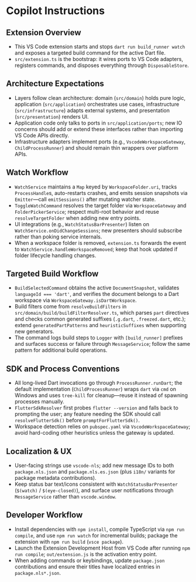 # Copilot Instructions

## Extension Overview

- This VS Code extension starts and stops `dart run build_runner watch` and exposes a targeted build command for the active Dart file.
- `src/extension.ts` is the bootstrap: it wires ports to VS Code adapters, registers commands, and disposes everything through `DisposableStore`.

## Architecture Expectations

- Layers follow clean architecture: domain (`src/domain`) holds pure logic, application (`src/application`) orchestrates use cases, infrastructure (`src/infrastructure`) adapts external systems, and presentation (`src/presentation`) renders UI.
- Application code only talks to ports in `src/application/ports`; new IO concerns should add or extend these interfaces rather than importing VS Code APIs directly.
- Infrastructure adapters implement ports (e.g., `VscodeWorkspaceGateway`, `ChildProcessRunner`) and should remain thin wrappers over platform APIs.

## Watch Workflow

- `WatchService` maintains a `Map` keyed by `WorkspaceFolder.uri`, tracks `ProcessHandle`s, auto-restarts crashes, and emits session snapshots via `Emitter`—call `emitSessions()` after mutating watcher state.
- `ToggleWatchCommand` resolves the target folder via `WorkspaceGateway` and `FolderPickerService`; respect multi-root behavior and reuse `resolveTargetFolder` when adding new entry points.
- UI integrations (e.g., `WatchStatusBarPresenter`) listen on `WatchService.onDidChangeSessions`; new presenters should subscribe rather than poking service internals.
- When a workspace folder is removed, `extension.ts` forwards the event to `WatchService.handleWorkspaceRemoved`; keep that hook updated if folder lifecycle handling changes.

## Targeted Build Workflow

- `BuildSelectedCommand` obtains the active `DocumentSnapshot`, validates `languageId === 'dart'`, and verifies the document belongs to a Dart workspace via `WorkspaceGateway.isDartWorkspace`.
- Build filters come from `resolveBuildFilters` in `src/domain/build/buildFilterResolver.ts`, which parses `part` directives and checks common generated suffixes (`.g.dart`, `.freezed.dart`, etc.); extend `generatedPartPatterns` and `heuristicSuffixes` when supporting new generators.
- The command logs build steps to `Logger` with `[build_runner]` prefixes and surfaces success or failure through `MessageService`; follow the same pattern for additional build operations.

## SDK and Process Conventions

- All long-lived Dart invocations go through `ProcessRunner.runDart`; the default implementation (`ChildProcessRunner`) wraps `dart` via `cmd` on Windows and uses `tree-kill` for cleanup—reuse it instead of spawning processes manually.
- `FlutterSdkResolver` first probes `flutter --version` and falls back to prompting the user; any feature needing the SDK should call `resolveFlutterSdk()` before `promptForFlutterSdk()`.
- Workspace detection relies on `pubspec.yaml` via `VscodeWorkspaceGateway`; avoid hard-coding other heuristics unless the gateway is updated.

## Localization & UX

- User-facing strings use `vscode-nls`; add new message IDs to both `package.nls.json` and `package.nls.es.json` (plus `i18n/` variants for package metadata contributions).
- Keep status bar text/icons consistent with `WatchStatusBarPresenter` (`$(watch)` / `$(eye-closed)`), and surface user notifications through `MessageService` rather than `vscode.window`.

## Developer Workflow

- Install dependencies with `npm install`, compile TypeScript via `npm run compile`, and use `npm run watch` for incremental builds; package the extension with `npm run build` (`vsce package`).
- Launch the Extension Development Host from VS Code after running `npm run compile`; `out/extension.js` is the activation entry point.
- When adding commands or keybindings, update `package.json` contributions and ensure their titles have localized entries in `package.nls*.json`.
